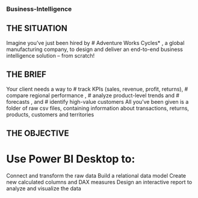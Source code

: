 ### Business-Intelligence
## THE SITUATION
Imagine you’ve just been hired by # Adventure Works Cycles*
, a global manufacturing company, to design and deliver an end-to-end business intelligence solution – from scratch!
## THE BRIEF
Your client needs a way to # track KPIs
(sales, revenue, profit, returns), # compare regional 
performance
, # analyze product-level trends
and # forecasts
, and # identify high-value customers
All you’ve been given is a folder of raw csv files, containing information about transactions, 
returns, products, customers and territories
## THE OBJECTIVE
# Use Power BI Desktop to:
Connect and transform the raw data
Build a relational data model
Create new calculated columns and DAX measures
Design an interactive report to analyze and visualize the data
